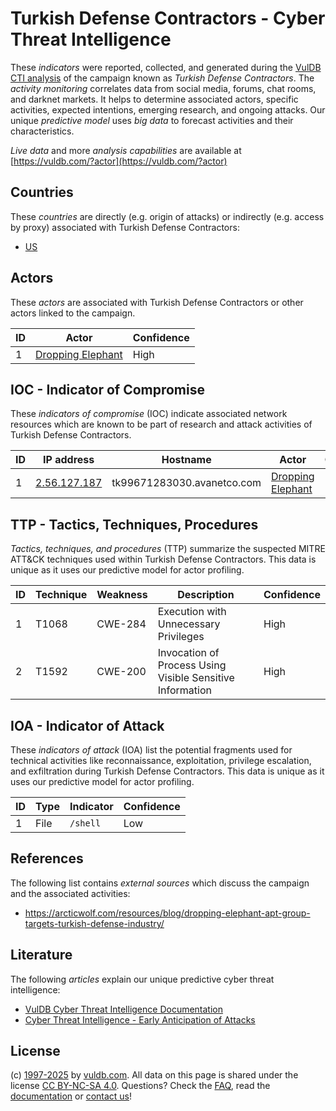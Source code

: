 # Turkish Defense Contractors - Cyber Threat Intelligence

These _indicators_ were reported, collected, and generated during the [VulDB CTI analysis](https://vuldb.com/?kb.cti) of the campaign known as _Turkish Defense Contractors_. The _activity monitoring_ correlates data from social media, forums, chat rooms, and darknet markets. It helps to determine associated actors, specific activities, expected intentions, emerging research, and ongoing attacks. Our unique _predictive model_ uses _big data_ to forecast activities and their characteristics.

_Live data_ and more _analysis capabilities_ are available at [https://vuldb.com/?actor](https://vuldb.com/?actor)

## Countries

These _countries_ are directly (e.g. origin of attacks) or indirectly (e.g. access by proxy) associated with Turkish Defense Contractors:

* [US](https://vuldb.com/?country.us)

## Actors

These _actors_ are associated with Turkish Defense Contractors or other actors linked to the campaign.

ID | Actor | Confidence
-- | ----- | ----------
1 | [Dropping Elephant](https://vuldb.com/?actor.dropping_elephant) | High

## IOC - Indicator of Compromise

These _indicators of compromise_ (IOC) indicate associated network resources which are known to be part of research and attack activities of Turkish Defense Contractors.

ID | IP address | Hostname | Actor | Confidence
-- | ---------- | -------- | ----- | ----------
1 | [2.56.127.187](https://vuldb.com/?ip.2.56.127.187) | tk99671283030.avanetco.com | [Dropping Elephant](https://vuldb.com/?actor.dropping_elephant) | High

## TTP - Tactics, Techniques, Procedures

_Tactics, techniques, and procedures_ (TTP) summarize the suspected MITRE ATT&CK techniques used within Turkish Defense Contractors. This data is unique as it uses our predictive model for actor profiling.

ID | Technique | Weakness | Description | Confidence
-- | --------- | -------- | ----------- | ----------
1 | T1068 | CWE-284 | Execution with Unnecessary Privileges | High
2 | T1592 | CWE-200 | Invocation of Process Using Visible Sensitive Information | High

## IOA - Indicator of Attack

These _indicators of attack_ (IOA) list the potential fragments used for technical activities like reconnaissance, exploitation, privilege escalation, and exfiltration during Turkish Defense Contractors. This data is unique as it uses our predictive model for actor profiling.

ID | Type | Indicator | Confidence
-- | ---- | --------- | ----------
1 | File | `/shell` | Low

## References

The following list contains _external sources_ which discuss the campaign and the associated activities:

* https://arcticwolf.com/resources/blog/dropping-elephant-apt-group-targets-turkish-defense-industry/

## Literature

The following _articles_ explain our unique predictive cyber threat intelligence:

* [VulDB Cyber Threat Intelligence Documentation](https://vuldb.com/?kb.cti)
* [Cyber Threat Intelligence - Early Anticipation of Attacks](https://www.scip.ch/en/?labs.20201022)

## License

(c) [1997-2025](https://vuldb.com/?kb.changelog) by [vuldb.com](https://vuldb.com/?kb.about). All data on this page is shared under the license [CC BY-NC-SA 4.0](https://creativecommons.org/licenses/by-nc-sa/4.0/). Questions? Check the [FAQ](https://vuldb.com/?kb.faq), read the [documentation](https://vuldb.com/?kb) or [contact us](https://vuldb.com/?contact)!
